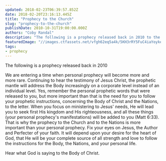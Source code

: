 ```yaml
---
updated: 2018-02-23T06:39:57.852Z
date: 2018-02-20T23:16:13.445Z
title: "Prophecy to the Church"
slug: "prophecy-to-the-church"
publishDate: 2010-10-31T19:00:00.000Z
authors: "Coby Randal"
description: "The following is a prophecy released back in 2010 to the Body of Christ"
featuredImage: "//images.ctfassets.net/vfgh62eq5a4k/5KH3rRY5FuC4iaYoykeUEs/0c30b64b0c4a40c192d2fc121fc6153a/ben-white-292680-unsplash__1_.jpg"
tags:
- prophecy
---
```

The following is a prophecy released back in 2010

We are entering a time when personal prophecy will become more and more rare. Continuing to hear the testimony of Jesus Christ, the prophetic mantle will address the Body increasingly on a corporate level instead of an individual level. Yes, remember the personal prophetic words that were released to you, but more important than that is the need for you to follow your prophetic instructions, concerning the Body of Christ and the Nations, to the letter. When you focus on ministering to Jesus' needs, He will lead you to seek first His kingdom and His righteousness, and all these things (your personal prophecy's manifestations) will be added to you (Matt 6:33). That is why the prophecy to the Church and to the Nations is more important than your personal prophecy. Fix your eyes on Jesus, the Author and Perfecter of your faith. It will depend upon your desire for the heart of God, that He will be your complete source of all strength and love to follow the instructions for the Body, the Nations, and your personal life.

Hear what God is saying to the Body of Christ.
